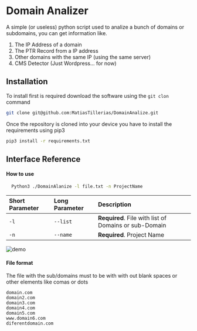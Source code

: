 
# Domain Analizer

A simple (or useless) python script used to analize a bunch of domains or subdomains, you can get information like.

1) The IP Address of a domain
2) The PTR Record from a IP address
3) Other domains with the same IP (using the same server)
4) CMS Detector (Just Wordpress... for now)


## Installation

To install first is required download the software using the `git clon` command

```bash
git clone git@github.com:MatiasTillerias/DomainAnalize.git
```

Once the repository is cloned into your device you have to install the requirements using pip3

```bash
pip3 install -r requirements.txt
```
    
## Interface Reference

#### How to use

```bash
  Python3 ./DomainAlanize -l file.txt -n ProjectName
```

| Short Parameter | Long Parameter     | Description                |
| :-------------- | :----------------- | :------------------------- |
| `-l`            | `--list`           | **Required**. File with list of Domains or sub-Domain |
| `-n`            | `--name`           | **Required**. Project Name |


![demo](https://user-images.githubusercontent.com/26033180/159063857-fdf65dfa-6a59-4157-9cd3-0e5c4723001f.gif)


#### File format

The file with the sub/domains must to be with with out blank spaces or other elements like comas or dots

```text
domain.com
domain2.com
domain3.com
domain4.com
domain5.com
www.domain6.com
diferentdomain.com
```

